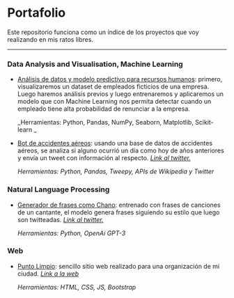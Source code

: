 # Portafolio

Este repositorio funciona como un índice de los proyectos que voy realizando en mis ratos libres.

---


### Data Analysis and Visualisation, Machine Learning

- [Análisis de datos y modelo predictivo para recursos humanos](https://github.com/bernaberb/ML-Recursos-Humanos/blob/main/Data_Recursos_Humanos_ML.ipynb): primero, visualizaremos un dataset de empleados ficticios de una empresa. Luego haremos análisis previos y luego entrenaremos y aplicaremos un modelo que con Machine Learning nos permita detectar cuando un empleado tiene alta probabilidad de renunciar a la empresa.

  _Herramientas: Python, Pandas, NumPy, Seaborn, Matplotlib, Scikit-learn _

- [Bot de accidentes aéreos](https://github.com/bernaberb/Bot-Accidentes-Aviacion/blob/main/Aviation_Accidents_Bot.ipynb): usando una base de datos de accidentes aéreos, se analiza si alguno ocurrió un día como hoy de años anteriores y envía un tweet con información al respecto. [_Link al twitter._](https://twitter.com/AirAccidentsBot)

  _Herramientas: Python, Pandas, Tweepy, APIs de Wikipedia y Twitter_

### Natural Language Processing

- [Generador de frases como Chano](https://github.com/bernaberb/Bot-AI-que-tuitea-como-Chano/blob/main/Chano_BOT_AI.ipynb): entrenado con frases de canciones de un cantante, el modelo genera frases siguiendo su estilo que luego son twitteadas. [_Link al twitter._](https://twitter.com/chano_bot)

  _Herramientas: Python, OpenAi GPT-3_

  
 ### Web
 
 - [Punto Limpio](https://github.com/bernaberb/Punto-Limpio-Web): sencillo sitio web realizado para una organización de mi ciudad. [_Link a la web_](http://www.puntolimpiomiramar.com.ar)

   _Herramientas: HTML, CSS, JS, Bootstrap_
